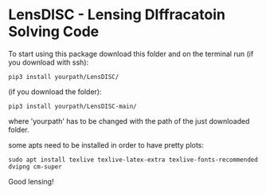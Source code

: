 # LensDISC - Lensing DIffracatoin Solving Code

To start using this package download this folder and on the terminal run
(if you download with ssh):
```
pip3 install yourpath/LensDISC/

```
(if you download the folder):
```
pip3 install yourpath/LensDISC-main/

```
where 'yourpath' has to be changed with the path of the just downloaded folder.

some apts need to be installed in order to have pretty plots:

```
sudo apt install texlive texlive-latex-extra texlive-fonts-recommended dvipng cm-super
```

Good lensing!
